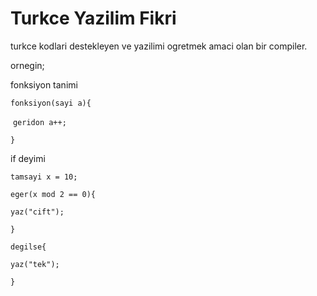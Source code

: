 # Turkce Yazilim Fikri

turkce kodlari destekleyen ve yazilimi ogretmek amaci olan bir compiler.

ornegin;

fonksiyon tanimi

`fonksiyon(sayi a){`

​	`geridon a++;`

`}`	

if deyimi

`tamsayi x = 10;`

`eger(x mod 2 == 0){`

`yaz("cift");`

`}`

`degilse{`

`yaz("tek");`

`}`
